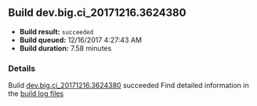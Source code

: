 ## Build dev.big.ci_20171216.3624380
- **Build result:** `succeeded`
- **Build queued:** 12/16/2017 4:27:43 AM
- **Build duration:** 7.58 minutes
### Details
Build [dev.big.ci_20171216.3624380](https://winappstudio.visualstudio.com/web/build.aspx?pcguid=a4ef43be-68ce-4195-a619-079b4d9834c2&builduri=vstfs%3a%2f%2f%2fBuild%2fBuild%2f24380) succeeded
Find detailed information in the [build log files](https://uwpctdiags.blob.core.windows.net/buildlogs/dev.big.ci_20171216.3624380_logs.zip)
